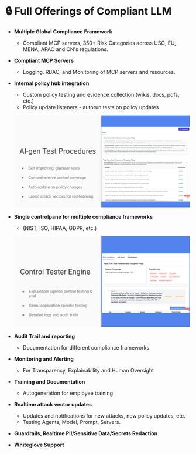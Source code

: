 # 🔒 Full Offerings of Compliant LLM

- **Multiple Global Compliance Framework**
  - Compliant MCP servers, 350+ Risk Categories across USC, EU, MENA, APAC and CN's regulations.

- **Compliant MCP Servers**
  - Logging, RBAC, and Monitoring of MCP servers and resources.

- **Internal policy hub integration**
  - Custom policy testing and evidence collection (wikis, docs, pdfs, etc.)
  - Policy update listeners - autorun tests on policy updates

  ![Custom Policy Integration](images/custom_policy_integrations.png)


- **Single controlpane for multiple compliance frameworks**
  - (NIST, ISO, HIPAA, GDPR, etc.)
  
  ![Control level Tests](images/control_tests.png)

- **Audit Trail and reporting**
  - Documentation for different compliance frameworks

- **Monitoring and Alerting**
  - For Transparency, Explainability and Human Oversight

- **Training and Documentation**
  - Autogeneration for employee training

- **Realtime attack vector updates**
  - Updates and notifications for new attacks, new policy updates, etc.
  - Testing Agents, Model, Prompt, Servers.

- **Guardrails, Realtime PII/Sensitive Data/Secrets Redaction**

- **Whiteglove Support**
